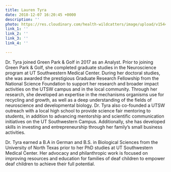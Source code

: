 ```yaml
---
title: Lauren Tyra
date: 2018-12-07 16:20:45 +0000
description: ''
photo: https://res.cloudinary.com/health-wildcatters/image/upload/v1544199665/image.png
link_1: ''
link_2: ''
link_3: ''
link_4: ''

---
```

Dr. Tyra joined Green Park & Golf in 2017 as an Analyst. Prior to joining Green Park & Golf, she completed graduate studies in the Neuroscience program at UT Southwestern Medical Center. During her doctoral studies, she was awarded the prestigious Graduate Research Fellowship from the National Science Foundation to support her research and broader impact activities on the UTSW campus and in the local community. Through her research, she developed an expertise in the mechanisms organisms use for recycling and growth, as well as a deep understanding of the fields of neuroscience and developmental biology. Dr. Tyra also co-founded a UTSW outreach with a local high school to provide science fair mentoring to students, in addition to advancing mentorship and scientific communication initiatives on the UT Southwestern Campus. Additionally, she has developed skills in investing and entrepreneurship through her family’s small business activities.

Dr. Tyra earned a B.A in German and B.S. in Biological Sciences from the University of North Texas prior to her PhD studies at UT Southwestern Medical Center. Her advocacy and philanthropic work is focused on improving resources and education for families of deaf children to empower deaf children to achieve their full potential.